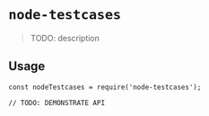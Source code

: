 # `node-testcases`

> TODO: description

## Usage

```
const nodeTestcases = require('node-testcases');

// TODO: DEMONSTRATE API
```
